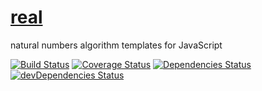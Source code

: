 [real](http://aureooms.github.io/real)
===

natural numbers algorithm templates for JavaScript

[![Build Status](https://drone.io/github.com/aureooms/real/status.png)](https://drone.io/github.com/aureooms/real/latest)
[![Coverage Status](https://coveralls.io/repos/aureooms/real/badge.png)](https://coveralls.io/r/aureooms/real)
[![Dependencies Status](https://david-dm.org/aureooms/real.png)](https://david-dm.org/aureooms/real#info=dependencies)
[![devDependencies Status](https://david-dm.org/aureooms/real/dev-status.png)](https://david-dm.org/aureooms/real#info=devDependencies)
